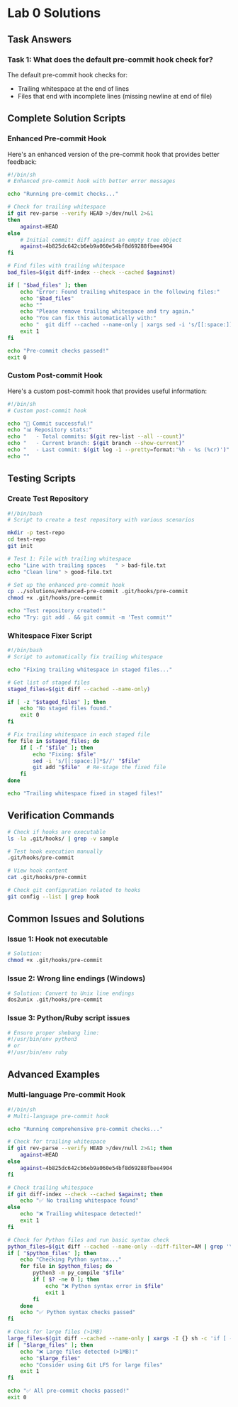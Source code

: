 # Lab 0 Solutions

## Task Answers

### Task 1: What does the default pre-commit hook check for?
The default pre-commit hook checks for:
- Trailing whitespace at the end of lines
- Files that end with incomplete lines (missing newline at end of file)

## Complete Solution Scripts

### Enhanced Pre-commit Hook
Here's an enhanced version of the pre-commit hook that provides better feedback:

```bash
#!/bin/sh
# Enhanced pre-commit hook with better error messages

echo "Running pre-commit checks..."

# Check for trailing whitespace
if git rev-parse --verify HEAD >/dev/null 2>&1
then
    against=HEAD
else
    # Initial commit: diff against an empty tree object
    against=4b825dc642cb6eb9a060e54bf8d69288fbee4904
fi

# Find files with trailing whitespace
bad_files=$(git diff-index --check --cached $against)

if [ "$bad_files" ]; then
    echo "Error: Found trailing whitespace in the following files:"
    echo "$bad_files"
    echo ""
    echo "Please remove trailing whitespace and try again."
    echo "You can fix this automatically with:"
    echo "  git diff --cached --name-only | xargs sed -i 's/[[:space:]]*$//'"
    exit 1
fi

echo "Pre-commit checks passed!"
exit 0
```

### Custom Post-commit Hook
Here's a custom post-commit hook that provides useful information:

```bash
#!/bin/sh
# Custom post-commit hook

echo "📝 Commit successful!"
echo "📊 Repository stats:"
echo "   - Total commits: $(git rev-list --all --count)"
echo "   - Current branch: $(git branch --show-current)"
echo "   - Last commit: $(git log -1 --pretty=format:'%h - %s (%cr)')"
echo ""
```

## Testing Scripts

### Create Test Repository
```bash
#!/bin/bash
# Script to create a test repository with various scenarios

mkdir -p test-repo
cd test-repo
git init

# Test 1: File with trailing whitespace
echo "Line with trailing spaces   " > bad-file.txt
echo "Clean line" > good-file.txt

# Set up the enhanced pre-commit hook
cp ../solutions/enhanced-pre-commit .git/hooks/pre-commit
chmod +x .git/hooks/pre-commit

echo "Test repository created!"
echo "Try: git add . && git commit -m 'Test commit'"
```

### Whitespace Fixer Script
```bash
#!/bin/bash
# Script to automatically fix trailing whitespace

echo "Fixing trailing whitespace in staged files..."

# Get list of staged files
staged_files=$(git diff --cached --name-only)

if [ -z "$staged_files" ]; then
    echo "No staged files found."
    exit 0
fi

# Fix trailing whitespace in each staged file
for file in $staged_files; do
    if [ -f "$file" ]; then
        echo "Fixing: $file"
        sed -i 's/[[:space:]]*$//' "$file"
        git add "$file"  # Re-stage the fixed file
    fi
done

echo "Trailing whitespace fixed in staged files!"
```

## Verification Commands

```bash
# Check if hooks are executable
ls -la .git/hooks/ | grep -v sample

# Test hook execution manually
.git/hooks/pre-commit

# View hook content
cat .git/hooks/pre-commit

# Check git configuration related to hooks
git config --list | grep hook
```

## Common Issues and Solutions

### Issue 1: Hook not executable
```bash
# Solution:
chmod +x .git/hooks/pre-commit
```

### Issue 2: Wrong line endings (Windows)
```bash
# Solution: Convert to Unix line endings
dos2unix .git/hooks/pre-commit
```

### Issue 3: Python/Ruby script issues
```bash
# Ensure proper shebang line:
#!/usr/bin/env python3
# or
#!/usr/bin/env ruby
```

## Advanced Examples

### Multi-language Pre-commit Hook
```bash
#!/bin/sh
# Multi-language pre-commit hook

echo "Running comprehensive pre-commit checks..."

# Check for trailing whitespace
if git rev-parse --verify HEAD >/dev/null 2>&1; then
    against=HEAD
else
    against=4b825dc642cb6eb9a060e54bf8d69288fbee4904
fi

# Check trailing whitespace
if git diff-index --check --cached $against; then
    echo "✅ No trailing whitespace found"
else
    echo "❌ Trailing whitespace detected!"
    exit 1
fi

# Check for Python files and run basic syntax check
python_files=$(git diff --cached --name-only --diff-filter=AM | grep '\.py$')
if [ "$python_files" ]; then
    echo "Checking Python syntax..."
    for file in $python_files; do
        python3 -m py_compile "$file"
        if [ $? -ne 0 ]; then
            echo "❌ Python syntax error in $file"
            exit 1
        fi
    done
    echo "✅ Python syntax checks passed"
fi

# Check for large files (>1MB)
large_files=$(git diff --cached --name-only | xargs -I {} sh -c 'if [ -f "{}" ] && [ $(stat -f%z "{}" 2>/dev/null || stat -c%s "{}" 2>/dev/null || echo 0) -gt 1048576 ]; then echo "{}"; fi')
if [ "$large_files" ]; then
    echo "❌ Large files detected (>1MB):"
    echo "$large_files"
    echo "Consider using Git LFS for large files"
    exit 1
fi

echo "✅ All pre-commit checks passed!"
exit 0
```